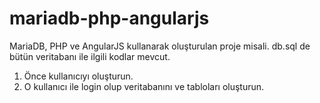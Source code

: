 # mariadb-php-angularjs
MariaDB, PHP ve AngularJS kullanarak oluşturulan proje misali.
db.sql de bütün veritabanı ile ilgili kodlar mevcut.
1. Önce kullanıcıyı oluşturun.
2. O kullanıcı ile login olup veritabanını ve tabloları oluşturun.


